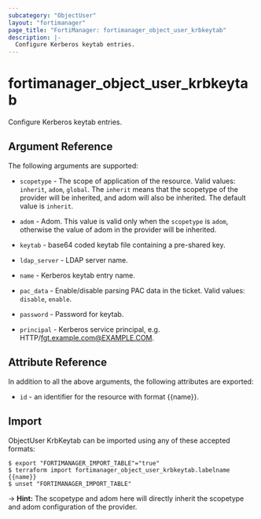 ```yaml
---
subcategory: "ObjectUser"
layout: "fortimanager"
page_title: "FortiManager: fortimanager_object_user_krbkeytab"
description: |-
  Configure Kerberos keytab entries.
---
```


# fortimanager_object_user_krbkeytab
Configure Kerberos keytab entries.

## Argument Reference


The following arguments are supported:

* `scopetype` - The scope of application of the resource. Valid values: `inherit`, `adom`, `global`. The `inherit` means that the scopetype of the provider will be inherited, and adom will also be inherited. The default value is `inherit`.
* `adom` - Adom. This value is valid only when the `scopetype` is `adom`, otherwise the value of adom in the provider will be inherited.

* `keytab` - base64 coded keytab file containing a pre-shared key.
* `ldap_server` - LDAP server name.
* `name` - Kerberos keytab entry name.
* `pac_data` - Enable/disable parsing PAC data in the ticket. Valid values: `disable`, `enable`.

* `password` - Password for keytab.
* `principal` - Kerberos service principal, e.g. HTTP/fgt.example.com@EXAMPLE.COM.


## Attribute Reference

In addition to all the above arguments, the following attributes are exported:
* `id` - an identifier for the resource with format {{name}}.

## Import

ObjectUser KrbKeytab can be imported using any of these accepted formats:
```
$ export "FORTIMANAGER_IMPORT_TABLE"="true"
$ terraform import fortimanager_object_user_krbkeytab.labelname {{name}}
$ unset "FORTIMANAGER_IMPORT_TABLE"
```
-> **Hint:** The scopetype and adom here will directly inherit the scopetype and adom configuration of the provider.
